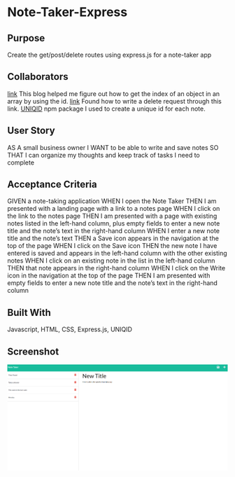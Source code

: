 # Note-Taker-Express

## Purpose
Create the get/post/delete routes using express.js for a note-taker app

## Collaborators
[link](https://bobbyhadz.com/blog/javascript-array-find-index-of-object-by-property) This blog helped me figure out how to get the index of an object in an array by using the id.
[link](https://www.tabnine.com/code/javascript/functions/express/Router/delete) Found how to write a delete request through this link.
[UNIQID](https://www.npmjs.com/package/uniqid) npm package I used to create a unique id for each note.

## User Story
AS A small business owner
I WANT to be able to write and save notes
SO THAT I can organize my thoughts and keep track of tasks I need to complete

## Acceptance Criteria
GIVEN a note-taking application
WHEN I open the Note Taker
THEN I am presented with a landing page with a link to a notes page
WHEN I click on the link to the notes page
THEN I am presented with a page with existing notes listed in the left-hand column, plus empty fields to enter a new note title and the note’s text in the right-hand column
WHEN I enter a new note title and the note’s text
THEN a Save icon appears in the navigation at the top of the page
WHEN I click on the Save icon
THEN the new note I have entered is saved and appears in the left-hand column with the other existing notes
WHEN I click on an existing note in the list in the left-hand column
THEN that note appears in the right-hand column
WHEN I click on the Write icon in the navigation at the top of the page
THEN I am presented with empty fields to enter a new note title and the note’s text in the right-hand column

## Built With
Javascript, HTML, CSS, Express.js, UNIQID 

## Screenshot
<img src="./assets/images/screenshot.png">